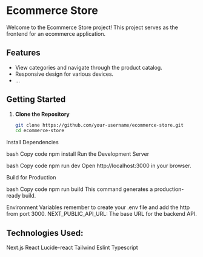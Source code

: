 # Ecommerce Store

Welcome to the Ecommerce Store project! This project serves as the frontend for an ecommerce application.

## Features

- View categories and navigate through the product catalog.
- Responsive design for various devices.
- ...

## Getting Started

1. **Clone the Repository**

   ```bash
   git clone https://github.com/your-username/ecommerce-store.git
   cd ecommerce-store
Install Dependencies

bash
Copy code
npm install
Run the Development Server

bash
Copy code
npm run dev
Open http://localhost:3000 in your browser.

Build for Production

bash
Copy code
npm run build
This command generates a production-ready build.

Environment Variables
remember to create your .env file and add the http from port 3000.
NEXT_PUBLIC_API_URL: The base URL for the backend API.
## Technologies Used:
Next.js
React
Lucide-react
Tailwind
Eslint
Typescript


